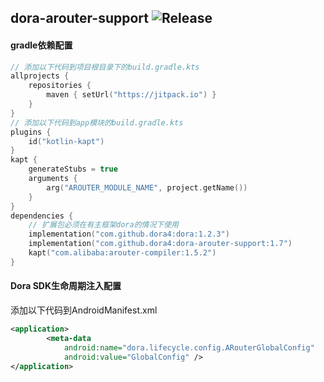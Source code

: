 dora-arouter-support
![Release](https://jitpack.io/v/dora4/dora-arouter-support.svg)
--------------------------------

#### gradle依赖配置

```kotlin
// 添加以下代码到项目根目录下的build.gradle.kts
allprojects {
    repositories {
        maven { setUrl("https://jitpack.io") }
    }
}
// 添加以下代码到app模块的build.gradle.kts
plugins {
    id("kotlin-kapt")
}
kapt {
    generateStubs = true
    arguments {
        arg("AROUTER_MODULE_NAME", project.getName())
    }
}
dependencies {
    // 扩展包必须在有主框架dora的情况下使用
    implementation("com.github.dora4:dora:1.2.3")
    implementation("com.github.dora4:dora-arouter-support:1.7")
    kapt("com.alibaba:arouter-compiler:1.5.2")
}
```
#### Dora SDK生命周期注入配置
添加以下代码到AndroidManifest.xml
```xml
<application>
        <meta-data
            android:name="dora.lifecycle.config.ARouterGlobalConfig"
            android:value="GlobalConfig" />
</application>
```
